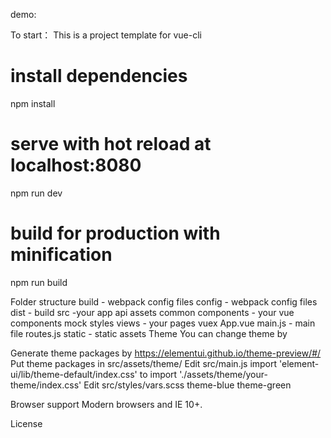 demo: 

To start：
This is a project template for vue-cli

# install dependencies
npm install

# serve with hot reload at localhost:8080
npm run dev

# build for production with minification
npm run build

Folder structure
build - webpack config files
config - webpack config files
dist - build
src -your app
api
assets
common
components - your vue components
mock
styles
views - your pages
vuex
App.vue
main.js - main file
routes.js
static - static assets
Theme
You can change theme by

Generate theme packages by https://elementui.github.io/theme-preview/#/
Put theme packages in src/assets/theme/
Edit src/main.js
   import 'element-ui/lib/theme-default/index.css'
   to
   import './assets/theme/your-theme/index.css'
Edit src/styles/vars.scss
theme-blue theme-green

Browser support
Modern browsers and IE 10+.

License
